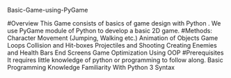 Basic-Game-using-PyGame


#Overview
This Game consists of basics of game design with Python . We use PyGame module of Python to develop a basic 2D game.
#Methods:
  Character Movement (Jumping, Walking etc.)
  Animation of Objects
  Game Loops
  Collision and Hit-boxes
  Projectiles and Shooting
  Creating Enemies and Health Bars
  End Screens
  Game Optimization Using OOP
#Prerequisites
  It requires little knowledge of python or programming to follow along.
  Basic Programming Knowledge
  Familiarity With Python 3 Syntax
